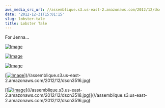 ```yaml
---
aws_media_src_url: //assemblique.s3.us-east-2.amazonaws.com/2012/12/dscn3512.jpg
date: '2012-12-31T15:01:15'
slug: lobster-tale
title: Lobster Tale
---
```


 For Jenna…

 [![Image](//assemblique.s3.us-east-2.amazonaws.com/2012/12/dscn3512.jpg?w=487)](//assemblique.s3.us-east-2.amazonaws.com/2012/12/dscn3512.jpg)

 [![Image](//assemblique.s3.us-east-2.amazonaws.com/2012/12/dscn3514.jpg?w=487)](//assemblique.s3.us-east-2.amazonaws.com/2012/12/dscn3514.jpg)

 [![Image](//assemblique.s3.us-east-2.amazonaws.com/2012/12/dscn3516.jpg?w=487)](//assemblique.s3.us-east-2.amazonaws.com/2012/12/dscn3516.jpg)

 [[![Image](//assemblique.s3.us-east-2.amazonaws.com/2012/12/dscn3518.jpg?w=487)](//assemblique.s3.us-east-2.amazonaws.com/2012/12/dscn3518.jpg)](//assemblique.s3.us-east-2.amazonaws.com/2012/12/dscn3516.jpg)

 [[[![Image](//assemblique.s3.us-east-2.amazonaws.com/2012/12/dscn3520.jpg?w=487)](//assemblique.s3.us-east-2.amazonaws.com/2012/12/dscn3520.jpg)](//assemblique.s3.us-east-2.amazonaws.com/2012/12/dscn3518.jpg)](//assemblique.s3.us-east-2.amazonaws.com/2012/12/dscn3516.jpg)